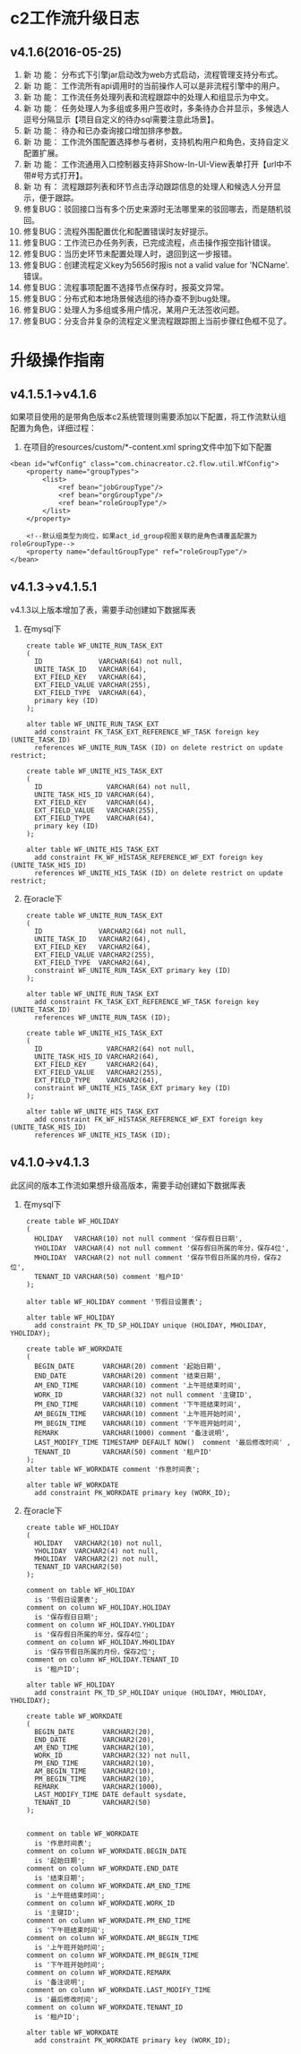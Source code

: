 # c2工作流升级日志

## v4.1.6(2016-05-25)

1. 新 功 能：  分布式下引擎jar启动改为web方式启动，流程管理支持分布式。
2. 新 功 能：  工作流所有api调用时的当前操作人可以是非流程引擎中的用户。
3. 新 功 能：  工作流任务处理列表和流程跟踪中的处理人和组显示为中文。
4. 新 功 能：  任务处理人为多组或多用户签收时，多条待办合并显示，多候选人逗号分隔显示【项目自定义的待办sql需要注意此场景】。
5. 新 功 能：  待办和已办查询接口增加排序参数。
6. 新 功 能：  工作流外围配置选择参与者树，支持机构用户和角色，支持自定义配置扩展。
7. 新 功 能：  工作流通用入口控制器支持非Show-In-UI-View表单打开【url中不带#号方式打开】。
8. 新 功 有：  流程跟踪列表和环节点击浮动跟踪信息的处理人和候选人分开显示，便于跟踪。
9. 修复BUG：驳回接口当有多个历史来源时无法哪里来的驳回哪去，而是随机驳回。
10. 修复BUG：流程外围配置优化和配置错误时友好提示。
11. 修复BUG：工作流已办任务列表，已完成流程，点击操作报空指针错误。
12. 修复BUG：当历史环节未配置处理人时，退回到这一步报错。
13. 修复BUG：创建流程定义key为5656时报is not a valid value for 'NCName'. 错误。
14. 修复BUG：流程事项配置不选择节点保存时，报英文异常。
15. 修复BUG：分布式和本地场景候选组的待办查不到bug处理。
16. 修复BUG：处理人为多组或多用户情况，某用户无法签收问题。
17. 修复BUG：分支合并复杂的流程定义里流程跟踪图上当前步骤红色框不见了。


# 升级操作指南

## v4.1.5.1->v4.1.6

如果项目使用的是带角色版本c2系统管理则需要添加以下配置，将工作流默认组配置为角色，详细过程：

1. 在项目的resources/custom/*-content.xml spring文件中加下如下配置
```
<bean id="wfConfig" class="com.chinacreator.c2.flow.util.WfConfig">
	<property name="groupTypes">
		<list>
			<ref bean="jobGroupType"/>
			<ref bean="orgGroupType"/>
			<ref bean="roleGroupType"/>
		</list>
	</property>
	
	<!--默认组类型为岗位，如果act_id_group视图关联的是角色请覆盖配置为roleGroupType-->
	<property name="defaultGroupType" ref="roleGroupType"/>
</bean>
``` 

## v4.1.3->v4.1.5.1

v4.1.3以上版本增加了表，需要手动创建如下数据厍表

1. 在mysql下
```
	create table WF_UNITE_RUN_TASK_EXT
	(
	  ID              VARCHAR(64) not null,
	  UNITE_TASK_ID   VARCHAR(64),
	  EXT_FIELD_KEY   VARCHAR(64),
	  EXT_FIELD_VALUE VARCHAR(255),
	  EXT_FIELD_TYPE  VARCHAR(64),
	  primary key (ID)
	);
	
	alter table WF_UNITE_RUN_TASK_EXT
	  add constraint FK_TASK_EXT_REFERENCE_WF_TASK foreign key (UNITE_TASK_ID)
	  references WF_UNITE_RUN_TASK (ID) on delete restrict on update restrict;
	  
	create table WF_UNITE_HIS_TASK_EXT
	(
	  ID                VARCHAR(64) not null,
	  UNITE_TASK_HIS_ID VARCHAR(64),
	  EXT_FIELD_KEY     VARCHAR(64),
	  EXT_FIELD_VALUE   VARCHAR(255),
	  EXT_FIELD_TYPE    VARCHAR(64),
	  primary key (ID)
	);
	  
	alter table WF_UNITE_HIS_TASK_EXT
	  add constraint FK_WF_HISTASK_REFERENCE_WF_EXT foreign key (UNITE_TASK_HIS_ID)
	  references WF_UNITE_HIS_TASK (ID) on delete restrict on update restrict;
```


2. 在oracle下
```
	create table WF_UNITE_RUN_TASK_EXT
	(
	  ID              VARCHAR2(64) not null,
	  UNITE_TASK_ID   VARCHAR2(64),
	  EXT_FIELD_KEY   VARCHAR2(64),
	  EXT_FIELD_VALUE VARCHAR2(255),
	  EXT_FIELD_TYPE  VARCHAR2(64),
	  constraint WF_UNITE_RUN_TASK_EXT primary key (ID)
	);
	
	alter table WF_UNITE_RUN_TASK_EXT
	  add constraint FK_TASK_EXT_REFERENCE_WF_TASK foreign key (UNITE_TASK_ID)
	  references WF_UNITE_RUN_TASK (ID);
	  
	create table WF_UNITE_HIS_TASK_EXT
	(
	  ID                VARCHAR2(64) not null,
	  UNITE_TASK_HIS_ID VARCHAR2(64),
	  EXT_FIELD_KEY     VARCHAR2(64),
	  EXT_FIELD_VALUE   VARCHAR2(255),
	  EXT_FIELD_TYPE    VARCHAR2(64),
	  constraint WF_UNITE_HIS_TASK_EXT primary key (ID)
	);
	  
	alter table WF_UNITE_HIS_TASK_EXT
	  add constraint FK_WF_HISTASK_REFERENCE_WF_EXT foreign key (UNITE_TASK_HIS_ID)
	  references WF_UNITE_HIS_TASK (ID);
```


## v4.1.0->v4.1.3

此区间的版本工作流如果想升级高版本，需要手动创建如下数据厍表

1. 在mysql下
```
	create table WF_HOLIDAY
	(
	  HOLIDAY   VARCHAR(10) not null comment '保存假日日期',
	  YHOLIDAY  VARCHAR(4) not null comment '保存假日所属的年分，保存4位',
	  MHOLIDAY  VARCHAR(2) not null comment '保存节假日所属的月份，保存2位',
	  TENANT_ID VARCHAR(50) comment '租户ID'
	);
	
	alter table WF_HOLIDAY comment '节假日设置表';
	  
	alter table WF_HOLIDAY
	  add constraint PK_TD_SP_HOLIDAY unique (HOLIDAY, MHOLIDAY, YHOLIDAY);
	  
	create table WF_WORKDATE
	(
	  BEGIN_DATE       VARCHAR(20) comment '起始日期',
	  END_DATE         VARCHAR(20) comment '结束日期',
	  AM_END_TIME      VARCHAR(10) comment '上午班结束时间',
	  WORK_ID          VARCHAR(32) not null comment '主键ID',
	  PM_END_TIME      VARCHAR(10) comment '下午班结束时间',
	  AM_BEGIN_TIME    VARCHAR(10) comment '上午班开始时间',
	  PM_BEGIN_TIME    VARCHAR(10) comment '下午班开始时间',
	  REMARK           VARCHAR(1000) comment '备注说明',
	  LAST_MODIFY_TIME TIMESTAMP DEFAULT NOW()  comment '最后修改时间' ,
	  TENANT_ID        VARCHAR(50) comment '租户ID'
	);
	alter table WF_WORKDATE comment '作息时间表';
	
	alter table WF_WORKDATE
	  add constraint PK_WORKDATE primary key (WORK_ID);
```


2. 在oracle下
```
	create table WF_HOLIDAY
	(
	  HOLIDAY   VARCHAR2(10) not null,
	  YHOLIDAY  VARCHAR2(4) not null,
	  MHOLIDAY  VARCHAR2(2) not null,
	  TENANT_ID VARCHAR2(50)
	);
	
	comment on table WF_HOLIDAY
	  is '节假日设置表';
	comment on column WF_HOLIDAY.HOLIDAY
	  is '保存假日日期';
	comment on column WF_HOLIDAY.YHOLIDAY
	  is '保存假日所属的年分，保存4位';
	comment on column WF_HOLIDAY.MHOLIDAY
	  is '保存节假日所属的月份，保存2位';
	comment on column WF_HOLIDAY.TENANT_ID
	  is '租户ID';
	  
	alter table WF_HOLIDAY
	  add constraint PK_TD_SP_HOLIDAY unique (HOLIDAY, MHOLIDAY, YHOLIDAY);
	
	create table WF_WORKDATE
	(
	  BEGIN_DATE       VARCHAR2(20),
	  END_DATE         VARCHAR2(20),
	  AM_END_TIME      VARCHAR2(10),
	  WORK_ID          VARCHAR2(32) not null,
	  PM_END_TIME      VARCHAR2(10),
	  AM_BEGIN_TIME    VARCHAR2(10),
	  PM_BEGIN_TIME    VARCHAR2(10),
	  REMARK           VARCHAR2(1000),
	  LAST_MODIFY_TIME DATE default sysdate,
	  TENANT_ID        VARCHAR2(50)
	);
	
	
	comment on table WF_WORKDATE
	  is '作息时间表';
	comment on column WF_WORKDATE.BEGIN_DATE
	  is '起始日期';
	comment on column WF_WORKDATE.END_DATE
	  is '结束日期';
	comment on column WF_WORKDATE.AM_END_TIME
	  is '上午班结束时间';
	comment on column WF_WORKDATE.WORK_ID
	  is '主键ID';
	comment on column WF_WORKDATE.PM_END_TIME
	  is '下午班结束时间';
	comment on column WF_WORKDATE.AM_BEGIN_TIME
	  is '上午班开始时间';
	comment on column WF_WORKDATE.PM_BEGIN_TIME
	  is '下午班开始时间';
	comment on column WF_WORKDATE.REMARK
	  is '备注说明';
	comment on column WF_WORKDATE.LAST_MODIFY_TIME
	  is '最后修改时间';
	comment on column WF_WORKDATE.TENANT_ID
	  is '租户ID';
	  
	alter table WF_WORKDATE
	  add constraint PK_WORKDATE primary key (WORK_ID);
```